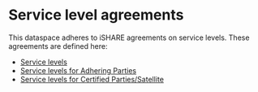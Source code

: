 # Service level agreements

This dataspace adheres to iSHARE agreements on service levels. These agreements are defined here:

* [Service levels](https://framework.ishare.eu/is/service-levels)
* [Service levels for Adhering Parties](https://framework.ishare.eu/is/service-levels-for-adhering-parties)
* [Service levels for Certified Parties/Satellite](https://framework.ishare.eu/is/service-levels-for-certified-parties-satellite)

